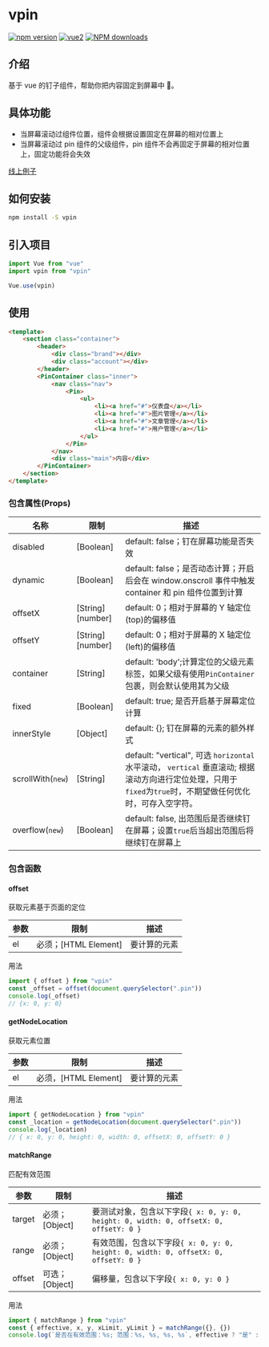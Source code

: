 # vpin

[![npm version](https://img.shields.io/npm/v/vpin.svg)](https://www.npmjs.com/package/vpin)
[![vue2](https://img.shields.io/badge/vue-2.6+-brightgreen.svg)](https://vuejs.org/)
[![NPM downloads](http://img.shields.io/npm/dm/vpin.svg)](https://www.npmjs.com/package/vpin)

## 介绍

基于 vue 的钉子组件，帮助你把内容固定到屏幕中 📌。

## 具体功能

-   当屏幕滚动过组件位置，组件会根据设置固定在屏幕的相对位置上
-   当屏幕滚动过 pin 组件的父级组件，pin 组件不会再固定于屏幕的相对位置上，固定功能将会失效

[线上例子](https://codepen.io/packy1980/pen/RmrNQm#0)

## 如何安装

```sh
npm install -S vpin
```

## 引入项目

```js
import Vue from "vue"
import vpin from "vpin"

Vue.use(vpin)
```

## 使用

```html
<template>
    <section class="container">
        <header>
            <div class="brand"></div>
            <div class="account"></div>
        </header>
        <PinContainer class="inner">
            <nav class="nav">
                <Pin>
                    <ul>
                        <li><a href="#">仪表盘</a></li>
                        <li><a href="#">图片管理</a></li>
                        <li><a href="#">文章管理</a></li>
                        <li><a href="#">用户管理</a></li>
                    </ul>
                </Pin>
            </nav>
            <div class="main">内容</div>
        </PinContainer>
    </section>
</template>
```

### 包含属性(Props)

| 名称              | 限制             | 描述                                                                                                                                                         |
| ----------------- | ---------------- | ------------------------------------------------------------------------------------------------------------------------------------------------------------ |
| disabled          | [Boolean]        | default: false；钉在屏幕功能是否失效                                                                                                                         |
| dynamic           | [Boolean]        | default: false；是否动态计算；开启后会在 window.onscroll 事件中触发 container 和 pin 组件位置到计算                                                          |
| offsetX           | [String][number] | default: 0；相对于屏幕的 Y 轴定位(top)的偏移值                                                                                                               |
| offsetY           | [String][number] | default: 0；相对于屏幕的 X 轴定位(left)的偏移值                                                                                                              |
| container         | [String]         | default: 'body';计算定位的父级元素标签，如果父级有使用`PinContainer`包裹，则会默认使用其为父级                                                               |
| fixed             | [Boolean]        | default: true; 是否开启基于屏幕定位计算                                                                                                                      |
| innerStyle        | [Object]         | default: {}; 钉在屏幕的元素的额外样式                                                                                                                        |
| scrollWith(`new`) | [String]         | default: "vertical", 可选 `horizontal` 水平滚动， `vertical` 垂直滚动; 根据滚动方向进行定位处理，只用于`fixed`为`true`时，不期望做任何优化时，可存入空字符。 |
| overflow(`new`)   | [Boolean]        | default: false, 出范围后是否继续钉在屏幕；设置`true`后当超出范围后将继续钉在屏幕上                                                                           |

### 包含函数

#### offset

获取元素基于页面的定位

| 参数 | 限制                 | 描述         |
| ---- | -------------------- | ------------ |
| el   | 必须；[HTML Element] | 要计算的元素 |

用法

```js
import { offset } from "vpin"
const _offset = offset(document.querySelector(".pin"))
console.log(_offset)
// {x: 0, y: 0}
```

#### getNodeLocation

获取元素位置

| 参数 | 限制                 | 描述         |
| ---- | -------------------- | ------------ |
| el   | 必须，[HTML Element] | 要计算的元素 |

用法

```js
import { getNodeLocation } from "vpin"
const _location = getNodeLocation(document.querySelector(".pin"))
console.log(_location)
// { x: 0, y: 0, height: 0, width: 0, offsetX: 0, offsetY: 0 }
```

#### matchRange

匹配有效范围

| 参数   | 限制           | 描述                                                                                  |
| ------ | -------------- | ------------------------------------------------------------------------------------- |
| target | 必须；[Object] | 要测试对象，包含以下字段`{ x: 0, y: 0, height: 0, width: 0, offsetX: 0, offsetY: 0 }` |
| range  | 必须；[Object] | 有效范围，包含以下字段`{ x: 0, y: 0, height: 0, width: 0, offsetX: 0, offsetY: 0 }`   |
| offset | 可选；[Object] | 偏移量，包含以下字段`{ x: 0, y: 0 }`                                                  |

用法

```js
import { matchRange } from "vpin"
const { effective, x, y, xLimit, yLimit } = matchRange({}, {})
console.log(`是否在有效范围：%s; 范围：%s, %s, %s, %s`, effective ? "是" : "否", x, y, xLimit, yLimit)
```
